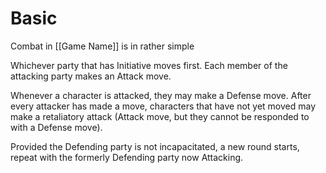 # Basic
Combat in [[Game Name]] is in rather simple

Whichever party that has Initiative moves first. Each member of the attacking party makes an Attack move.

Whenever a character is attacked, they may make a Defense move. After every attacker has made a move, characters that have not yet moved may make a retaliatory attack (Attack move, but they cannot be responded to with a Defense move).

Provided the Defending party is not incapacitated, a new round starts, repeat with the formerly Defending party now Attacking.
## 